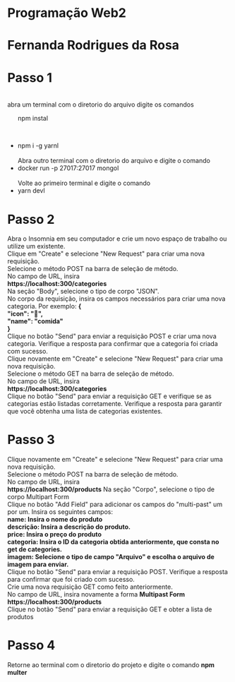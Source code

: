 # Programação Web2
# Fernanda Rodrigues da Rosa
<h1>Passo 1</h1>
<br>
abra um terminal com o diretorio do arquivo digite os comandos
<ul>npm instal</ul>
<br>
<ul>
<li>npm i -g yarnl</li>
<br>
Abra outro terminal com o diretorio do arquivo e digite o comando 
<li>docker run -p 27017:27017 mongol</li>
<br>
Volte ao primeiro terminal e digite o comando
<li>yarn devl</li>
 </ul>
<h1>Passo 2</h1>
 Abra o Insomnia em seu computador e crie um novo espaço de trabalho ou utilize um existente.
<br>
 Clique em "Create" e selecione "New Request" para criar uma nova requisição.
<br>
Selecione o método POST na barra de seleção de método.
<br>
No campo de URL, insira
<br>
<strong>https://localhost:300/categories</strong>
<br>
Na seção "Body", selecione o tipo de corpo "JSON".
<br>
No corpo da requisição, insira os campos necessários para criar uma nova categoria. Por exemplo:
<strong>{
  <br>
  "icon": "🍔",
  <br>
  "name": "comida"
  <br>
}</strong>
<br>
Clique no botão "Send" para enviar a requisição POST e criar uma nova categoria. Verifique a resposta para confirmar que a categoria foi criada com sucesso.
<br>
Clique novamente em "Create" e selecione "New Request" para criar uma nova requisição.
<br>
Selecione o método GET na barra de seleção de método.
<br>
 No campo de URL, insira
  <br>
<strong>https://localhost:300/categories</strong>
<br>
Clique no botão "Send" para enviar a requisição GET e verifique se as categorias estão listadas corretamente. Verifique a resposta para garantir que você obtenha uma lista de categorias existentes.
<h1>Passo 3</h1>
Clique novamente em "Create" e selecione "New Request" para criar uma nova requisição.
<br>
Selecione o método POST na barra de seleção de método.
<br>
No campo de URL, insira
<br>
<strong>https://localhost:300/products</strong>
Na seção "Corpo", selecione o tipo de corpo Multipart Form
<br>
Clique no botão "Add Field" para adicionar os campos do "multi-past" um por um. Insira os seguintes campos:
<br>
<strong>
name: Insira o nome do produto
<br>
descrição: Insira a descrição do produto.
<br>
price: Insira o preço do produto
<br>
categoria: Insira o ID da categoria obtida anteriormente, que consta no get de categories.
<br>
imagem: Selecione o tipo de campo "Arquivo" e escolha o arquivo de imagem para enviar.
<br>
</strong>
Clique no botão "Send" para enviar a requisição POST. Verifique a resposta para confirmar que foi criado com sucesso.
<br>
Crie uma nova requisição GET como feito anteriormente.
<br>
No campo de URL, insira novamente a forma <strong>Multipast Form</strong>
<br>
<strong>https://localhost:300/products</strong>
<br>
Clique no botão "Send" para enviar a requisição GET e obter a lista de produtos
<h1>Passo 4</h1>
Retorne ao terminal com o diretorio do projeto e digite o comando <strong>npm multer</strong>
  
  
